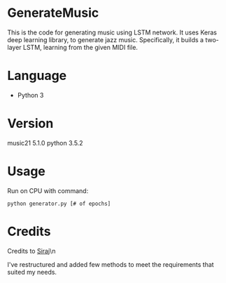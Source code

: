 # GenerateMusic

This is the code for generating music using LSTM network.
It uses Keras deep learning library, to generate jazz music. Specifically, it builds a two-layer LSTM, learning from the given MIDI file.


Language
============
* Python 3


Version
============
music21 5.1.0
python 3.5.2


Usage
============

Run on CPU with command:  

    python generator.py [# of epochs]


Credits
============
Credits to [Siraj](https://github.com/llSourcell)\n

I've restructured and added few methods to meet the requirements that suited my needs.
